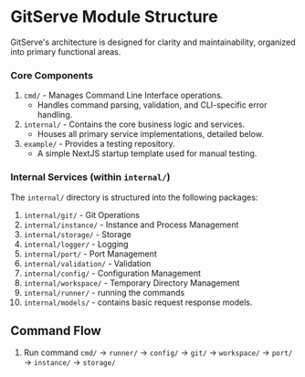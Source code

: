 # GitServe Module Structure

GitServe's architecture is designed for clarity and maintainability, organized into primary functional areas.

### Core Components

1. `cmd/` - Manages Command Line Interface operations.
    - Handles command parsing, validation, and CLI-specific error handling.
2. `internal/` - Contains the core business logic and services.
    - Houses all primary service implementations, detailed below.
3. `example/` - Provides a testing repository.
    - A simple NextJS startup template used for manual testing.

### Internal Services (within `internal/`)

The `internal/` directory is structured into the following packages:

1. `internal/git/` - Git Operations
2. `internal/instance/` - Instance and Process Management
3. `internal/storage/` - Storage
4. `internal/logger/` - Logging
5. `internal/port/` - Port Management
6. `internal/validation/` - Validation
7. `internal/config/` - Configuration Management
8. `internal/workspace/` - Temporary Directory Management
9. `internal/runner/` - running the commands
10. `internal/models/` - contains basic request response models.

## Command Flow

1. Run command
   `cmd/` → `runner/` → `config/` → `git/` → `workspace/` → `port/` → `instance/` → `storage/`
